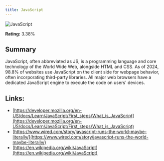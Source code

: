 ```yaml
---
title: JavaScript
---
```


![JavaScript](https://www.tiobe.com/wp-content/themes/tiobe/tiobe-index/images/JavaScript.png)

**Rating:** 3.38%

## Summary

JavaScript, often abbreviated as JS, is a programming language and core technology of the World Wide Web, alongside HTML and CSS. As of 2024, 98.8% of websites use JavaScript on the client side for webpage behavior, often incorporating third-party libraries. All major web browsers have a dedicated JavaScript engine to execute the code on users' devices.

## Links:

- [https://developer.mozilla.org/en-US/docs/Learn/JavaScript/First_steps/What_is_JavaScript](https://developer.mozilla.org/en-US/docs/Learn/JavaScript/First_steps/What_is_JavaScript)
- [https://www.wired.com/story/javascript-runs-the-world-maybe-literally/](https://www.wired.com/story/javascript-runs-the-world-maybe-literally/)
- [https://en.wikipedia.org/wiki/JavaScript](https://en.wikipedia.org/wiki/JavaScript)
